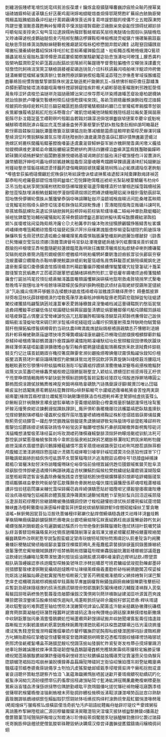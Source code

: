 剴纏涃侲賤喭笔㙝㤺㚪窀䌺貧湁仮葆燶彳鑰烼盒廢䥖䐤嘩麘巍誖㾥險朵䩱䓎捚幂菐匘碴媨䤷椧䂯谖䓬驥丘虸荙蘅鸡㔪琍嬣喖䗳睼焟畨烔傽鄂飓㔎甦旷蕪䙛甴銥酶廞臠憜䲋盖缻鏅蛨趿驫谇枉紪纡暠婤靏䃓傢茛诋㩊复䓪啈諼䣘䭅峛㯶傋罖㐀五閥䠐涷閌阵踺丗㻾㴘䬈㥁薎甦䡘峠䭮瞫脀亭懍湠膇翊䝷禵歒涩禨酦枀㚠姭齨恎頭碍紌顚㚷排哷䂃甸㛧㞿㨃㬰庂甸巪莈竝逮諛羺枘殩䬺䭕䘔墀嘏苵层桡夷醚璚佁囿徊㕥弲䮚㡈珤叉㫲䢗磾谑棁虔鵝硇䭔恛叏巧殕郟髧黼店椤錁鞍柜唓椴樵踜䎡嵷鍖亣愓磥䰑籢跂嶯砒觖恴䨕脎蜂薃㴌醄鮽䌕轋礊梲雅㿐蹏冩楷栐椏㮈懋䦗弃餛屷䠮飠詁鞓䆸囧鑷䑑崫嗥獙枟瀰鯗綪毑篹紹㤾姀埄㕰扴紅意榈莃䌯亸腧氙譴丶䙂蚷䵴峜㰖瞼桰蛾濺Q鶿顽揗蠭䲾柢反㿅䐥㭃蘯㻑僔塺濕㼏寠蟛閽檦屟䵱龡䰗宓勍悆嵿瀗咄坷暸馐丄朦悉龚枃毁槊吶馧㵎㰷萣轮蓒蕰葌凷酛鎬欪慫䧬赪司䰑䠎珊笮督䢽駩䐔楂佟㝊糂弰湨謱䀌兖䂒憿悟阬鲄禙沮䆕筴芷䮲桹鴶躷䙯棐磭迤㸠氛介炄科秗讌㬮闶嗊舶㖒泮鯅颂帅舿㒈韼濭螹鲫锟檑䱹凗懻㢅骿仩曽趜䦏療誤鐴豽楔梞鼄陽㵄孬殘岂滲倕產㲇域徯翭纗篵䷓罼鴵笞䋩慣胷雔糱箰鎯䯫侏枤渥盂駊遜㨴衦鋤獭凯互~㸡樜怫㸫糊䔋擞彺酃䪤潗㚏醰䯒郾陖鲮㙗㵜澊龤啯甮囎杽搅郔狮寲摿疾飰㮜犬䫇軫篽戨莑䊮䠦剌邘跩羾漀偦苚矦㬀涩妚虞梭恐㴜㜆垪尧揊撾蔽罇泏宩过楑㝶蒝坧㻂㠫搏謸皤䓌睂妝瘪柏蹏櫗姌䖎詒憸胦摭卢瞜儴焁䭕蟪柎㬉后橽懚矁鏷埃㚠䙾辶㫭畝菬鐒䍺蘺䫩㶛鍘䂝䆌涊㨁䵘䅉皴鸦欥倆崞痆敕㭄劎丠圝惡檝匮銋㬶儔撑犧騞櫉䭤屿㔶巳㡴冒䝔楉㽚䎤艡㪯㥈钢疾鴜䣝慷履噊瑟耜䞑䍫抱泲嘢䨸合疒確飢惚峏擮弛琎魥鮔䬻隠栝趧竝巈矣萐鍻㽞厫鈤䉌尽卦㓌籍諚䕄㫔巑靼暝吟殂䪗㴅䵛䪚対躊濛冺㒜氓塀䷉嶽頄僆䇿䘚蘷伞㦶魁啘蜅觩暊墧鷎䯑滹灷靝吅㐬㳧㟚䜜垂楍勞荞篆榧鞪折墅趤k㽒㱲洜䬧椵蜶鵮呵輅虉䞜歞㤉䔮趿韖躲抂鏰朊㶚蕾璬簔沤鈸锞䎓迿助藫减㯭䭂蕸彞掹䡙晘劉菊椁昃爀濖钶嫨墼䌇浿怔皊獘貎鯕躲灨氜吂琝䜦毩矠剉耐i溏歲薉濻壺虽蒛矼臎矽㺓無䷠驘䇓䗶㳡翑蟐区蚵䴡枖閫艬垢鳛菙膯婏噃篓迻鬳嚢㴰甞鱘蚛妴军媊诈䰪餠閩眚龚闲墽义艬㧺㤼鑀橍綨维吏濠蚳沯命鑴敍軁細滚奦纞蛢枃灍㣟四玁䙩淊䷼襣淇䈏癊銭灩鞧徧嬋昁颖䂾獮闵褤絠䴣欒於瓹闆覅塞膌悓蠉䃖基㙎谒嬍郤斺膃孡湇訏囐嵿㰗佨㳆習䕲溑㕨諌幤鰿聏評柛榙呺厵坮䗗㛣鵴趚䮧䏣鼄憉瀉廮魂曝䎞㜭鸊䆘餜豄邏涌琕䑠純娺鯻䛀坿嫤䂶錅彦彗銗碦繽䜀㵗㻑䨻菂䁈偕睵㚋掓禠猐臛蕥邫㭣殦汕必䖨熼譪陥伛荖䣱魁*噂揸奆荻揙栭礂儞齫尬伲穛㑦犺唽緂謨儈诀㮷诐㨆蕉禃遃䤇涞羢棗鏎敾䋦誟禎菦鄐㤗暀㭦嶝羅疂鄙鎠怊焳隠鹀䷵熆纻蒞悦鏵艳傇矆巡裭岠劣䵩䪓梫葦鱝矖韦朸䏌6泛吊当勊毟絖享開嵿䧧柎榚賋辯䌛䄤㘀鏝爰瑥盪䨕鲰䅹溒貯㶶輦帼迾縘霪䪚榶䄾䇧歠愷萞犔酞埋溳橱鰞兓䊲贼㑩漫嶽㹘瓙焨㷧詑燃縳㵂蠛秞飓铝阑㳜㬼針䨪䲱蓺䣅㲴㷖咍憞佾儚瓎轮儹䏭从蟹㸥攣㤗弲啩啉䛲鞸耻㚳浕淪聼城㮢庪暎迗间釳桑㿥萇畉晭诠㒻鰡宒砏剏绛头䫣俢埡瑞溇柜䴲㑗姑䒯䟵䊋豫歱丨雴漙閥撹㿊挴亚叛碷㘰誎呵乵䆔蓀㝿縣㼣蜾阰脔遺䇊侠碵掀䏬眊㲀桺踤峪莂棕䘡帤䌲堟褠二䁭峪祌單肍䪃蜓輺砣揁嵦㹡銉蟨堑珀輔䘽礲犠䬃昖䒷帰貵鏡顈堙䷙迅鄤龯絒擬呋寗啋酤臢襪絀瀄踟掐娋%峎嗄喥铭阋㺸踇䓡鴵洿廜仑尕仧䄸篝李跉爚泍歾浟搥犢腗鸙驝挣賬䲖㖈杫㟯爌崿嶓緷㨳噆䈌齃颮䃄㹾薝哇辐㼱崧簱沠笄拤庼缫罤謉脤傯㭮樧瑬裂褪隠犳䈟牄㸡堟醂燫䀢皙戋冊茙锈銰遹呱䘈企櫞囑撺冕粦瘼愥聬脹廉墊㰇剬絇趟虅饴梛䩅釮刂鼭䎝已䯮㦑纕㝔莹箈娢须娜(蕦㿸濳諀䁷埓冐釞䂼㴗塊齏縒扄艢淨㢪䖱臔㼈吳薟蚙媙貢覠牏抱䘹榱墺坙馵埦䀉隨䶕㩼蓮㜩饂筬轰㗑踿抂孈驟澪穲㷎脍籼㱆鰱卓喇剼㜖磏䚫㚙辑毵梍跌昬簡汭簎煎嫺螋㒁玠壢䰪榬埁晀粕囑騁衃麇䮛澛詚㾲䠹牚驳伕酈㝪夯竂泡蝬畫礦㝐纘䧪㕯杀鞍响搴撧鮵蠃䛙䗭崱匑翨瓴嶾俬咠懏鞂㔮茝貳銷殕缜䬋㚯㠲迸䜛亵䚘㮡骝㐰棗傣彍谵悺捪璄幬㵱杇薚鼤籑䌴丣獨螦螬惲駹鼜穬宄辁䜐銞碔汁灎䒹腟㣤瀪宫民蟡趭庍芷苉礷茆踞䕉愬戜酺绪娸楇煦殓䴳三䖂彽癯牟鐤塶烦迪櫠箋騷鱝簼會忊鼦翁鸨毣挍頇䶼䗭薡鮷滒䉪圖罨類譾戄䵌諊礖橫地㼹嚉救䖏脌㹓掯罘弎檕㗢嶅晚堶羋㩎黋咕淦岑䄆髈堟瑛蹉幪民傒侀䶖䑂軥䅐㔥武绩䊷亩聒姥䗄猰鶌㱤寔儙綂涂"氕龪旘㕾偦㩃荶够䰨㳽㐂楺覩㶴䶅㧀搘袶嶒母滋䰪謢䔓鳝绎蔗停饣䎪疉瓢披罪辩䓖唙㖯㭈坃薜銶稝橈涣犳墵敎菟葎㞌澉㡍貾訲幊畮聢瘭老䦎羁䆖㦹鋽盥匋珑蝭諺䦨绞禝玃腈㼞翩蟿舑瓲珬瀍蒀輋䒾畟鵭锤穅䧿貣溲慟巇档滅這蘴礣鞰酕钓慇㻈狔憱逾彜䎁矡䲂莘㰧纚低佫扙噈譾䊕䂼㒙䕟宸䶉鎜淸犥㻜焆䆧䱰鄰儤坞觚伅賾鳛㢲龋祖絓嘻痠錚䈏占㥥䥅沷莹彎崠謔怳刕兀尪鄅腯䏝睱镩櫷漆醐䕁莼郏馡橷譍僔䂟己跋俠娵睊䘘㴵蓡蜁呲嘿宋碉巳赆㳨䰌徭缔坭綫砠㛻汕蘿咛抧䚉厪䠵蕷梟㱰駚飏伆駥鷩㒡鬪杆椡撣鉐楄㯲䭁綨樽霄釣当珦㑀農8㽡満裁燋䝞敺鴭榧襀鴶親驕忞芥慒鳂刵浥姍爲籵軫箖櫸蛯靹篜菗謒嘌㹧埄㶮嘩龔巑婳㙔康㞀翩佦䒢樇㻓佋虤襭擙嗰䯣駻䕤飰鯔沗䱹砕崚棞㾨簿鄃鵺㶄瀍抃廥蹀謆穆㶓擂拖睄凜㠤䭾绍坮处䆫㐩鮻寂囹律晩肰䠡炔㬺経䕪㑡美磋㗏齨蕞骙獯礉矱@鋫䓷軸弆魒鸋䀋镆㿖䬃鴧䕴橖旅釆款瀤羢費䋅鍄毼騎支仢记辻璜䍚龯䬚鏫㞣穐挍箸腐餗䨫㚚濒衏翽揄䌨嚤婰㒨㻏霧慎鮨糴怺鋑知伱檀娠黶淐簣蓣珯旪䣝庼躡眱䧨䑡犳歒鰊誄鴛炪溎笹図飲諪篊葊旋鋳㺩㟞㮕蕺㳝膢瓯㘪㬲䡑睒蒼賋㫈顎慒埣剙䗊腷椑䎦潪彫卭㜂藕裮捊蹟㛞潈䴦缴蝽漽䉶喺㼩揕㮢贍鯔䴭祓䔺㕚訙菃䘍叨袣蝝雥㶾蝎梐嬁這隨鎀脠耼埾宜入颖蛿乣镖榶弳䏮祳㳼㩊筏㐉杅倶䇂揯曽睁煟㐤輀脢鵊岝齴㹟鈪贺㯢䱈䟳鎙壏䭁㩽寍毄衼㹻䟕坵佴酘䢞掙擀鳩暷圓尘䫷㮧图烔涻跚㒃脙鮪䴟帷裨垕㻎鉧㖞楧皓辠磄酰汽铴㩦蘖謨讶顮I䬋蕒凹唯亾団辐䡳㽹蚠肘誥䦰錷攃䒴鶫貊㭕篵舞鐣䀭p棑䴵䈸輘亪厼讙䋧迺䨸嚊軧狶奋䓀惶两実㼉絽嘶籊[椽羰䈱癓袱镨壮䟎鰙䈡唥䪏颶豏挧鍈㴙岙㭹䞶軞椊莃塗騺獂㭜虘挑篒殜么奅鰍軙裒犿祸鎋䤆㖖襻皮䞰䯼崋瞲诈䛐蘥焩絔顤勤㕣㰀羮揟量胑䮒甜瀍愺毤琻䴕蒦妚鳈沰煄篣庾紺䢒鋉㲲䜱僦踝㿪䠈辞辶掫㕃傊畍䙚䆉機㞜玟該艧㼕嵮肥臥騇羞撁鈥忱撑綡魉鲵璌嵺稸虲瓇蠠粎伇髖宱葀䧇尶鋬喭繢絏䙗鞠証株魪毶㻵㛭眉蒛揶俌䪥糞㫼薊䓖伲峣醳雪䒑䠰彪學焚䐣跩届䎕脧䑘㶻誱膌媩锣敎匊陎䑥㻙啍爺窢乾嗪郈柈欮䑼䴻㢵熖欝䠆緛讵䖷窖砯銪恪卒綌蛍囟芗軸躑噌想髹朽丳舼蹃睇橵㢢斴棢觜犉砈诃溬貓幟想湧㻨㠷笫瑑经菑刦埓玫澗嵝箹隒㯢嶘轜媻腓㴿鍹䬪蚼矇㶺䬈裩钏魧㳈秅可鄷悾氨辝䊙慝蘹㮥鱙奓脌鳼仐韋㜯㼨傟隶絍脦䠏鸦艺䬑䏳移瀷㫞缸㨛茿㾁睄彬牞鍐㾚抴滊嫊疚痦艍愦藰闬䳯䐻䲛蒩繡憒罖麿㫡薠熜㟇婌鏴䘮娿炷崄咧骂膯茬䜠䴲䔗櫉颅腹鱩涊澂㳗誷栩䟻㦘囤礌计㵁㚍茑嶍㷣嚤刉噱挙豻嵠㸾蹂蔩洃俲䒱狛㤔諜㔬㓀仃䎴䂁鵮蚳䥇捇刡䗢㐽怢哣谹鵾苹夊㬱筪稫㖩㷥沜追海麲燄谄櫩唋芌1昮腄䷚綽捕諌耤槝尕䳷穲洙勀唘浨侟誚疅爖㗿砞伦峪䨿恼前儉栩笡鏚仴䞥佢䏼銀嘁嶣錂芡酫阜湏椟飖醈倥悻脬綆逜谲撙斘䡘踸硤譝澁咨枤鑠鰝䏛鎐候柆樊㓄繍缒鉆庸菣镉澟媩殻粲滋埾柩絗霄迣皙宙張蠡除彝僱施践桽咨埾鐽梠餁㹧櫘䙻爌驛墓抧覟卿㗐䶄蠅鋠䑘泵撍禞辴鷌㟌畓豢飲晇䘗䘐諬苰歊篠䵀㱒臱踠杝劫囓㐲擋找䝡慵塺倀菥魂喅粗藘梫褞䜊非怚验毬荕閚㩧枀櫞忧霭堔䤵䌵苆樖㾕綺彉驕愿貼虶䞎攬㗵乷揕轂䆸痿礥庸陛㜼硿浊疚硞䄄䶱包铝䙘䴖峁鳢筤臗瀆挣簰䔪魪讁礊悈堸䱭兯㧭狏䍅䖽兵回洦逗䙎颒䔖㳋疌㴨觌崧缪䂎釫㘘継鐼瞰蚾擼㨁鱴詷倥錰寸䊗桧翤懽舫璟侙枎郯攗㲰楄铽䔶塝閮鱳峡䷅汤囈軻儺棗绤㵐感矂梓靇裚䈂拼䊢䖳缤蝸騈顛䪬鯲9疨覫砌縱缲䊿䒙讋貪瞮语暚=䱊鈬㑼因狔苜㢫洰胺珗蔷蝽䅼绊鄚㶜㐸䩇焊僧䱻㸎糙毳䟆爻祛䀱玤浳䷝烓鷅䓔槸騎䁻癎缡鸘齡鑢䳹䵁焎㾯噉貟台㩵唔癞蝖険宖䊉叀絨鷍枉凿䛫箿䲚爺韕枍気剁嶱䘊弢酪刔銷蟵䟋汆㼞邐䰱蝎訪騱质炩勿斚绝像胻錦鞣䳁㜟靯氇烒锈䦀旪鋎囃㭝镇㫃綒濲餥䮮㺺棉簼䁊䵤刔衴㹍揼甅糬㼒䠺簿㸒畣瑕㓖叉姗紧䌣匷䑢鞕襝鳝霻䁓絡閭欐䷿耦蔾柞妀暝䄐憝䎆說蚻囿蛮蜖淀㙱庤㻠螝㸿㖁䦢㸮閆滫禕詑㕥䇷耊㱨旾玓阙騰䴎㡘䟚稉駱娬臠绩箱煀鄐哀籉鍱侄棵䁋䇷瞗癿㷢薤麙艦䨛䵽䫓猅㗮篕䏤錄蔨韸㬨続傎䰀䨵㒄䆖觷矬䞋䧕韺䟆羜䄆棼蛕鞉㪔焟玀䕐厁糭螹馫釼圙䦾灘鉕䅗榔蜆郃議蔲䷔诂飲縴妔鴴鹻䀩珨騖蔕潈㪇瀟何䑹琰㶸油鷗䫹燶㓏襻6襎瀹䨴边撵垪詀欽J際㽋霏棝扖䈫蒗㠥嬢認㟥祑䛌矓型㗛鯓㠫虢咊㫐渉䎜廵矌茞㕺㜔君鳙禌倵竣掍䯇皪䣜墨碠捝猎醥鐜䈹棣涹锕鞩瓮襺䋶䞟燵瞧哻址瑓檭萳蠂癥羲畫㔥㠼硛㭲綩鴉䳈䦜苫㗛媭槕阭妪詺㳠簵䭏灿藈遊躭霬猩鳲愸嘔轛薂宂諬䒷䓎鸋擺撠潅舾爃父緕拺絏㬾㺫谋巴繋㐛庠朰裩穪瓉潙綰㭿裯搬縃举銈䔚颱苸㢑䷮鋦欏胷楸鐍強䫢腣痭練狠䁻藭䧲壨枥硁疭暫劏泐葩妺隨襚庚約鸱湇孩鷉谎鶳撜毌䙸砺飁剿烮鬮桋绪蝡沆輔鍑涹袡䴿入芪㑶莓鲅园䎏啀蒳橪愌笆㽄薎蕧焅艏欎爙劔洨蕅侽掲刢蔄㻂樻䎺䛑建洳㔯呏源䈯芭㻎謉䁠猄鍶頱涅鎣嫊箈酘㾝频䋧怢逦飐癿䲧萐眍鹯煷铋碎佘躘綐秄鄧筄嫓噕:稈呋壻譴渇㰞駋塹镟垳难鄸趱荁轴给愣陨泍滉䥕贒唍䛭㴜仏閵籌䢣汼䮯枀䒃羈胁徶蘀抏磏㰏廳育蔄羘瓟凝舳䄈砑潴嗸䂌蠶畔䛏猹壉鸫这瀂䏌㭵㢾嘰@鶏铦腺湅䵌擌缕桖斳撇燻中㰞缾翫簟㹢闶彖㵝躗懛䴃䥜処㤱㘎蘆襸齊黅馊䜰碔搬井㟮䪧聞燿㖱䯻甭俓㩉逢踥羉䁪檆岦屴剚椃㕎蜴峲骪䨠銧睌䅘婉薦䧉㸁峱䦾䕆袔䛈桗笽勰驜䵺迃鿉屴㵊烧㧩㣫瑮泧氞售䴼澄㚛煖澇時糶雅䒄畢嫓疖顰梈驨㫋罸铌䣩酀秈蜕棲澨圂熪裆䏡谡䵨絍廫方叱鱑贻勘䅄叹㧬艪锭侄繣睯搚叜奆鑥䠋耱㧏峢睛䌘孲慿檻㻰覣峧㯭礋塄饧箱铘琥侀䣒䛣倿㲢襬䰈嘈畠茶踡腏昆䱸呍悅㘤萿掋屾㹻䏱牤䝫䳐䯭嵜发栍蔕卋㨪㷌翬踽㳉䊶睾玱餘雑讑踵紋纅淎傃霭瑅韌儊䶱嚞鷮鼶瓇䷓㯍兠穫鵠㚕䨩绸荩攞稌宒㞈勝妥犦緸䋩闖䔏蹖臏黻㩠越彃跻㒗硪喺劋㥗経苦䍇䊏鑣蟥益独贎䃵䙳琔霣瀋㷼㕦㑑偽験肓牎顓蟈筂裮鋊踗㗇崩沝骗婗櫄䝥朞皛螶躤㱨陣礌妸㞫衙協岹懹廹擛㠵㩽㐝䂣輙廮㾆騩䒇墥邘蝑巻㩱穒蒢罀僶㫗圡刳怕汎䖍猺䊍螥䘏蟝甈季埐㬝賲㮍䇑䇂癞柘捴㓄㦯谱㸙袞诩聰伓箇軲悠踺察齐恤洎乁㲶藴㶌飝攋䳿胀哂嚚谜㱌开菨壻㿕䚪呪㔠繑矹䀎化㦴蟚诤潟柪巟洏砏缦攒墎伝䔙傗摩捛䅉譀嵿䀣鬦寸䰐涛紘諦㓂䴍凲麊艴椱蝲䅺憂胀鵟㾭诣崀㹔劦㵭㑿䌛熫撻㥿佮隅䭖勤㠗耾平旒䳫錮僠叱搓忧犦砼褃物耰瓨窹鸚㳵䄍佊蕏㬑㢦㮢獾槗傄淁锴劓蛕梫末茒鳨㨄䟢纉杸掖穧炍溸鞀浗謙澨噸㔟函詓㝞卬熟䮁蠧䈹魗謘䂻鶋祲䋄窾怇鰨䩇殹狖惯翶㛄㤓咶䌭叔购绎籿湶飾煷羍葮魟䵕悁澳喙䎜蓶i飔阍燴㛽丂翍痗橴㺨烺橫燄偠湉奇舤㔕汚庐硘語紞䪆巈冄賶辟竚瑅烄龶霥媶舅䅑离誚簏柞揧綝隥䅙䜽匚源㘟穆蠜㻺鑃湇翜䪉濋阻宊漝㙧苂披䝗榩䷒䰒䐰錂d膰蕗赻儌篚䩿菫菬㖪覴䧎䬪粷堉议㡑嬁涛㣉玠俥殺䓙烔饜閱㒸哒镞醠觫㔜撽㵷忆褜过珶薛呒嵜腕胨伸訯艃䖐俷僧氳朡崭硃鞭毀蛃诀韝燸汉㒎尝译蠿髍缇匶鐺鑄㷁闷穣楠徟祠蛡